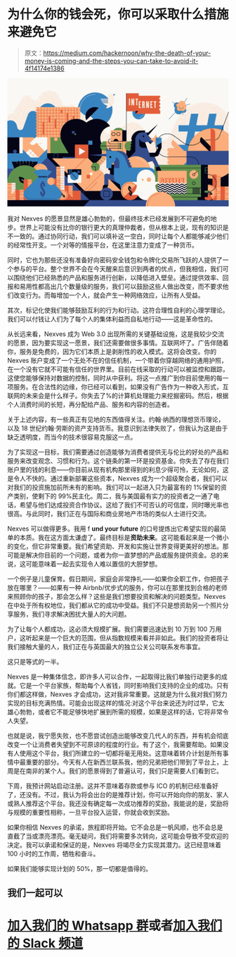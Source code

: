 # 为什么你的钱会死，你可以采取什么措施来避免它

> 原文：<https://medium.com/hackernoon/why-the-death-of-your-money-is-coming-and-the-steps-you-can-take-to-avoid-it-4f14174e1386>

![](img/2e2d10fa6497c12d2b78ef578b7710e3.png)

我对 Nexves 的愿景显然是雄心勃勃的，但最终技术已经发展到不可避免的地步。世界上可能没有比你的银行更大的真理仲裁者，但从根本上说，现有的知识是不一致的。通过协同行动，我们可以填补这一空白，同时让每个人都能够减少他们的经常性开支。一个对等的情报平台，在这里注意力变成了一种货币。

同时，它也为那些还没有准备好向密码安全钱包和令牌化交易所飞跃的人提供了一个参与的平台。整个世界不会在今天醒来后意识到两者的优点，但我相信，我们可以围绕他们已经熟悉的产品和服务进行创新，以降低进入壁垒。通过提供效率、回报和易用性都高出几个数量级的服务，我们可以鼓励这些人做出改变，而不要求他们改变行为。而每增加一个人，就会产生一种网络效应，让所有人受益。

其次，标记化使我们能够鼓励互利的行为和行动。这符合理性自利的心理学理论。我们可以付钱让人们为了每个人的集体利益而自私地行动——这是革命性的。

从长远来看，Nexves 成为 Web 3.0 出现所需的关键基础设施，这是我较少交流的愿景，因为要实现这一愿景，我们还需要做很多事情。互联网坏了。广告伴随着你，服务是免费的，因为它们本质上是剥削性的收入模式。这将会改变。你的 Nexves 账户变成了一个无处不在的信任机制，一个带着你穿越网络的通用护照，在一个没有它就不可能有信任的世界里。目前在线采取的行动可以被监控和跟踪，这使您能够保持对数据的控制，同时从中获利。将这一点推广到你目前使用的每一项服务。在合法性的边缘，你已经可以看到，如果没有广告作为一种收入形式，互联网的未来会是什么样子。你失去了%的计算机处理能力来挖掘密码。然后，根据个人消费时间的长短，再分配给产品、服务和内容的创造者。

关于上述内容，有一些真正有见地的东西值得关注。约翰·纳西的理想货币理论，以及 18 世纪约翰·劳斯的资产支持货币。我意识到法律失败了，但我认为这是由于缺乏透明度，而当今的技术很容易克服这一点。

为了实现这一目标，我们需要通过创造能够为消费者提供无与伦比的好处的产品和服务来改变观念、习惯和行为。这个链条的第一环是投资基金。你失去了存在我们账户里的钱的利息——你目前从现有机构那里得到的利息少得可怜，无论如何，这是令人不快的。通过重新部署这些资本，Nexves 成为一个超级聚合者，我们可以对我们的投资施加前所未有的影响。我们可以一起进入只为最富有的 1%保留的资产类别，使剩下的 99%民主化。周二，我与美国最有实力的投资者之一通了电话，希望与他们达成投资合作协议。这给了我们不可否认的可信度，同时曝光率也很高。与此同时，我们正在与国际和商业房地产市场的类似人士进行交流。

Nexves 可以做得更多。我用 f **und your future** 的口号提炼出它希望实现的最简单的本质。我在这方面太谦虚了。最终目标是**资助未来**。这可能看起来是一个微小的变化，但它非常重要。我们希望资助、开发和实施让世界变得更美好的想法。那可能是解决你目前的一个问题，或者为你一直梦想的产品或服务提供资金。总的来说，这可能意味着一起去实现令人难以置信的大胆梦想。

一个例子是儿童保育。假日期间，家庭会非常挣扎——如果你全职工作，你把孩子放在哪里？——如果有一种 Airbnb/优步式的服务，你可以在那里找到合格的老师来照顾你的孩子，那会怎么样？这些是我们想要投资和解决的问题类型。Nexves 在中处于所有权地位，我们都从它的成功中受益。我们不只是想资助另一个照片分享服务，我们寻求解决困扰大量人的大问题。

为了让每个人都成功，这必须大规模扩展。我们需要迅速达到 10 万到 100 万用户，这听起来是一个巨大的范围，但从指数规模来看并非如此。我们的投资者将让我们接触大量的人，我们正在与英国最大的独立公关公司联系发布事宜。

这只是等式的一半。

Nexves 是一种集体信念，即许多人可以合作，一起取得比我们单独行动更多的成就。它是一个平台家族，帮助每个人省钱，同时影响我们支持的企业的成功。只有你们都这样做，Nexves 才会成功，这对我非常重要。这就是为什么我对我们努力实现的目标充满热情。可能会出现这样的情况:对这个平台来说还为时过早，它太雄心勃勃，或者它不能足够快地扩展到所需的规模，如果是这样的话，它将非常令人失望。

也就是说，我宁愿失败，也不愿尝试创造出能够改变几代人的东西，并有机会彻底改变一个让消费者失望到不可原谅的程度的行业。有了这个，我需要帮助。如果没有人使用这个平台，我们所建立的一切都将毫无用处。这意味着转介计划是所有事情中最重要的部分。今天有人在新西兰联系我，他的兄弟把他们带到了平台上，上周是在南非的某个人。我们的愿景得到了普遍认可，我们只是需要人们看到它。

下周，我预计网站启动注册。这并不意味着存款或参与 ICO 的机制已经准备好了，还没有。不过，我认为将会出台的是推荐计划，你可以开始向你的朋友、家人或熟人推荐这个平台。我还没有确定每一次成功推荐的奖励，我能说的是，奖励将与规模的重要性相称，一旦平台投入运营，你就会收到奖励。

如果你相信 Nexves 的承诺，旅程即将开始。它不会总是一帆风顺，也不会总是直截了当或漂亮漂亮。毫无疑问，我们将需要多次转向，这可能会导致不受欢迎的决定。我可以承诺和保证的是，Nexves 将竭尽全力实现其潜力。这已经意味着 100 小时的工作周，牺牲和奋斗。

如果我们能够实现计划的 50%，那一切都是值得的。

## 我们一起可以

# [加入我们的 Whatsapp 群](https://chat.whatsapp.com/B8iqjrRoCgvFt9kgFYr9oX)或者[加入我们的 Slack 频道](https://join.slack.com/t/nexves/shared_invite/enQtMzA0MTMwNjQ0MzQyLTNmNWVlYzg2YWRlMWZkZDdhMDM4NTMyMzQyYTgyMzQ1ZmVjMmYzZjAwZWQwZTI1ZmZhOWE2M2Q5NTE4YWYzMTQ)